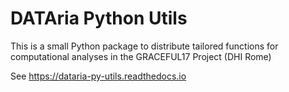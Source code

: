# DATAria Python Utils
This is a small Python package to distribute tailored functions for computational analyses in the GRACEFUL17 Project (DHI Rome)

See https://dataria-py-utils.readthedocs.io